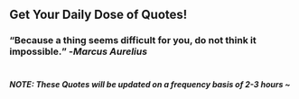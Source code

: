 ## Get Your Daily Dose of Quotes!
### <q>Because a thing seems difficult for you, do not think it impossible.</q> -<em>Marcus Aurelius</em> <br><br>
##### NOTE: These Quotes will be updated on a frequency basis of 2-3 hours ~
